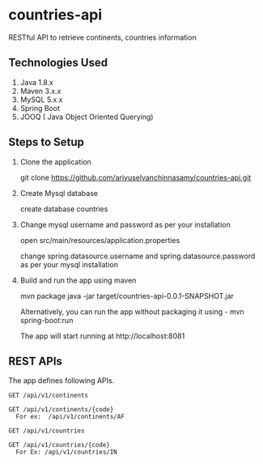 # countries-api
RESTful API to retrieve continents, countries information

## Technologies Used
 1. Java 1.8.x
 2. Maven 3.x.x
 3. MySQL 5.x.x
 4. Spring Boot
 5. JOOQ ( Java Object Oriented Querying)
 
## Steps to Setup
1. Clone the application

	git clone https://github.com/arivuselvanchinnasamy/countries-api.git

2. Create Mysql database

	create database countries
	
3. Change mysql username and password as per your installation

	open src/main/resources/application.properties

	change spring.datasource.username and spring.datasource.password as per your mysql installation

4. Build and run the app using maven

	mvn package
	java -jar target/countries-api-0.0.1-SNAPSHOT.jar

	Alternatively, you can run the app without packaging it using -
	mvn spring-boot:run

	The app will start running at http://localhost:8081

## REST APIs

The app defines following APIs.
    
    GET /api/v1/continents
    
    GET /api/v1/continents/{code} 
      For ex:  /api/v1/continents/AF
    
    GET /api/v1/countries
    
    GET /api/v1/countries/{code}
      For Ex: /api/v1/countries/IN
